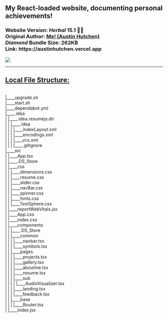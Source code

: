 <h2>My React-loaded website, documenting personal achievements!</h2>  <h3>Website Version: <i>Herbal</i> <b> 15.1 🧉🍵 </b> 
<br/> Original Author: <u><b>Me! (Austin Hutchen) </b></u> 
<br/>  <i> Diamond </i>Bundle Size: <b> 262KB </b>
<br/> Link: <b> https://austinhutchen.vercel.app </b>
 </h3>
<img src="https://github.com/austinhutchen/austinscode/assets/93489691/cc5f598e-f7e6-4de3-9b64-ded9a826d61b"/>



<hr/>
 <u> <h2> Local File Structure: </h2> </u> <br/>
|____upgrade.sh <br/>
|____start.sh <br/>
|____dependabot.yml <br/>
|____.idea <br/>
| |____.idea.resumejs.dir <br/>
| | |____.idea <br/>
| | | |____indexLayout.xml <br/>
| | | |____encodings.xml <br/>
| | | |____vcs.xml <br/>
| | | |____.gitignore <br/>
|____src <br/>
| |____App.tsx <br/>
| |____.DS_Store <br/>
| |____css <br/>
| | |____dimensions.css <br/>
| | |____resume.css <br/>
| | |____slider.css <br/>
| | |____navBar.css <br/>
| | |____spinner.css <br/>
| | |____fonts.css <br/>
| | |____TextSphere.css <br/> 
| |____reportWebVitals.jsx <br/>
| |____App.css <br/>
| |____index.css <br/>
| |____components <br/>
| | |____.DS_Store <br/>
| | |____common <br/> 
| | | |____navbar.tsx <br/>
| | | |____symbols.tsx <br/>
| | |____pages <br/>
| | | |____projects.tsx <br/>
| | | |____gallery.tsx <br/>
| | | |____aboutme.tsx <br/>
| | | |____resume.tsx <br/>
| | | |____sub <br/>
| | | | |____AudioVisualizer.tsx <br/>
| | | |____landing.tsx <br/>
| | | |____feedback.tsx <br/>
| | |____base <br/>
| | | |____Router.tsx <br/>
| |____index.jsx <br/>

